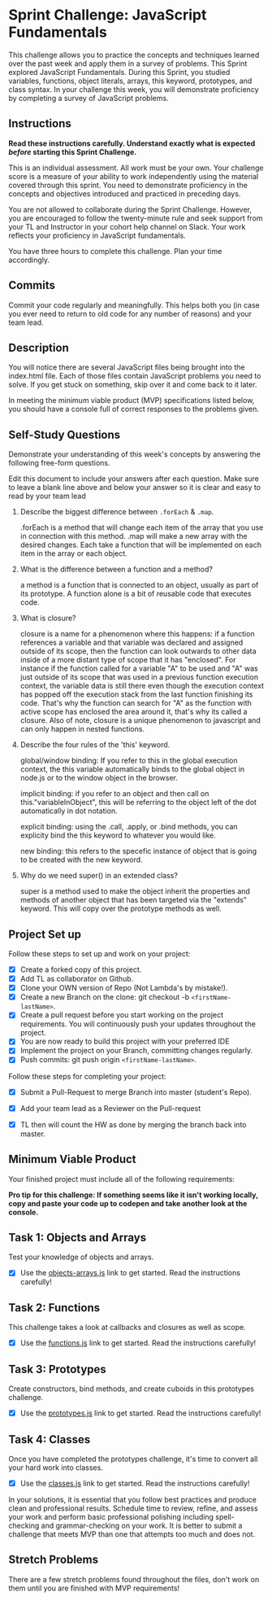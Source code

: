 # Sprint Challenge: JavaScript Fundamentals

This challenge allows you to practice the concepts and techniques learned over the past week and apply them in a survey of problems. This Sprint explored JavaScript Fundamentals. During this Sprint, you studied variables, functions, object literals, arrays, this keyword, prototypes, and class syntax. In your challenge this week, you will demonstrate proficiency by completing a survey of JavaScript problems.

## Instructions

**Read these instructions carefully. Understand exactly what is expected _before_ starting this Sprint Challenge.**

This is an individual assessment. All work must be your own. Your challenge score is a measure of your ability to work independently using the material covered through this sprint. You need to demonstrate proficiency in the concepts and objectives introduced and practiced in preceding days.

You are not allowed to collaborate during the Sprint Challenge. However, you are encouraged to follow the twenty-minute rule and seek support from your TL and Instructor in your cohort help channel on Slack. Your work reflects your proficiency in JavaScript fundamentals.

You have three hours to complete this challenge. Plan your time accordingly.

## Commits

Commit your code regularly and meaningfully. This helps both you (in case you ever need to return to old code for any number of reasons) and your team lead.

## Description

You will notice there are several JavaScript files being brought into the index.html file.  Each of those files contain JavaScript problems you need to solve.  If you get stuck on something, skip over it and come back to it later.

In meeting the minimum viable product (MVP) specifications listed below, you should have a console full of correct responses to the problems given.

## Self-Study Questions

Demonstrate your understanding of this week's concepts by answering the following free-form questions.

Edit this document to include your answers after each question. Make sure to leave a blank line above and below your answer so it is clear and easy to read by your team lead

1. Describe the biggest difference between `.forEach` & `.map`.

    .forEach is a method that will change each item of the array that you use in connection with this method. .map will make a new array with the desired changes. Each take a function that will be implemented on each item in the array or each object.

2. What is the difference between a function and a method?

    a method is a function that is connected to an object, usually as part of its prototype. A function alone is a bit of reusable code that executes code.

3. What is closure?

    closure is a name for a phenomenon where this happens: if a function references a variable and that variable was declared and assigned outside of its scope, then the function can look outwards to other data inside of a more distant type of scope that it has "enclosed". For instance if the function called for a variable "A" to be used and "A" was just outside of its scope that was used in a previous function execution context, the variable data is still there even though the execution context has popped off the execution stack from the last function finishing its code. That's why the function can search for "A" as the function with active scope has enclosed the area around it, that's why its called a closure. Also of note, closure is a unique phenomenon to javascript and can only happen in nested functions. 

4. Describe the four rules of the 'this' keyword.

    global/window binding: If you refer to this in the global execution context, the this variable automatically binds to the global object in node.js or to the window object in the browser.

    implicit binding: if you refer to an object and then call on this."variableInObject", this will be referring to the object left of the dot automatically in dot notation.

    explicit binding: using the .call, .apply, or .bind methods, you can explicity bind the this keyword to whatever you would like. 

    new binding: this refers to the specefic instance of object that is going to be created with the new keyword. 

5. Why do we need super() in an extended class?

    super is a method used to make the object inherit the properties and methods of another object that has been targeted via the "extends" keyword. This will copy over the prototype methods as well. 

## Project Set up

Follow these steps to set up and work on your project:

- [x] Create a forked copy of this project.
- [x] Add TL as collaborator on Github.
- [x] Clone your OWN version of Repo (Not Lambda's by mistake!).
- [x] Create a new Branch on the clone: git checkout -b `<firstName-lastName>`.
- [x] Create a pull request before you start working on the project requirements.  You will continuously push your updates throughout the project.
- [x] You are now ready to build this project with your preferred IDE
- [x] Implement the project on your Branch, committing changes regularly.
- [x] Push commits: git push origin `<firstName-lastName>`.

Follow these steps for completing your project:

- [x] Submit a Pull-Request to merge <firstName-lastName> Branch into master (student's  Repo).
- [x] Add your team lead as a Reviewer on the Pull-request
- [x] TL then will count the HW as done by  merging the branch back into master.


## Minimum Viable Product

Your finished project must include all of the following requirements:

**Pro tip for this challenge: If something seems like it isn't working locally, copy and paste your code up to codepen and take another look at the console.**

## Task 1: Objects and Arrays
Test your knowledge of objects and arrays. 
* [x] Use the [objects-arrays.js](challenges/objects-arrays.js) link to get started.  Read the instructions carefully!

## Task 2: Functions
This challenge takes a look at callbacks and closures as well as scope. 
* [x] Use the [functions.js](challenges/functions.js) link to get started. Read the instructions carefully!

## Task 3: Prototypes
Create constructors, bind methods, and create cuboids in this prototypes challenge.
* [x] Use the [prototypes.js](challenges/prototypes.js) link to get started. Read the instructions carefully!

## Task 4: Classes
Once you have completed the prototypes challenge, it's time to convert all your hard work into classes.
* [x] Use the [classes.js](challenges/classes.js) link to get started. Read the instructions carefully!

In your solutions, it is essential that you follow best practices and produce clean and professional results. Schedule time to review, refine, and assess your work and perform basic professional polishing including spell-checking and grammar-checking on your work. It is better to submit a challenge that meets MVP than one that attempts too much and does not.

## Stretch Problems

There are a few stretch problems found throughout the files, don't work on them until you are finished with MVP requirements!
